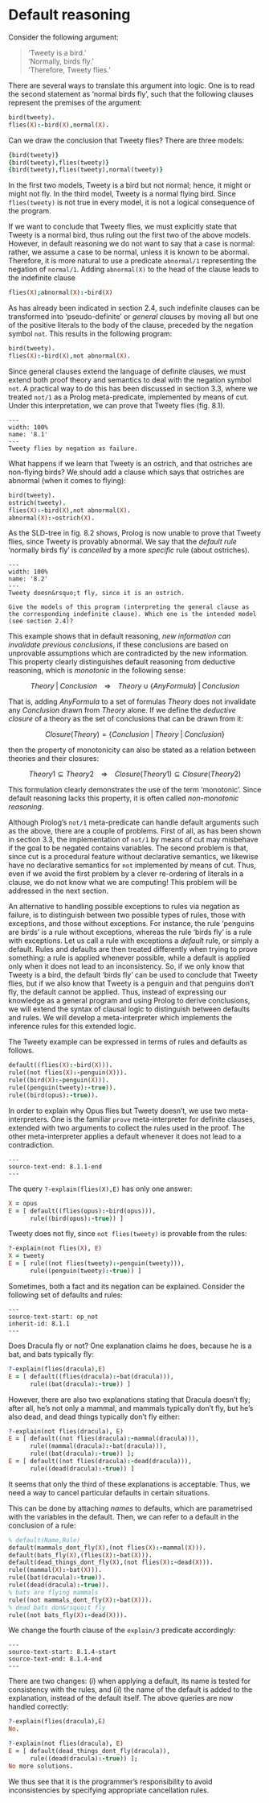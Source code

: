 <!--H3: Section 8.1-->
# Default reasoning #

Consider the following argument:
> &lsquo;Tweety is a bird.&rsquo;  
  &lsquo;Normally, birds fly.&rsquo;  
  &lsquo;Therefore, Tweety flies.&rsquo;

There are several ways to translate this argument into logic. One is to read the second statement as &lsquo;normal birds fly&rsquo;, such that the following clauses represent the premises of the argument:
```Prolog
bird(tweety).
flies(X):-bird(X),normal(X).
```
Can we draw the conclusion that Tweety flies? There are three models:
```Prolog
{bird(tweety)}
{bird(tweety),flies(tweety)}
{bird(tweety),flies(tweety),normal(tweety)}
```
In the first two models, Tweety is a bird but not normal; hence, it might or might not fly. In the third model, Tweety is a normal flying bird. Since `flies(tweety)` is not true in every model, it is not a logical consequence of the program.

If we want to conclude that Tweety flies, we must explicitly state that Tweety is a normal bird, thus ruling out the first two of the above models. However, in default reasoning we do not want to say that a case is normal: rather, we assume a case to be normal, unless it is known to be abormal. Therefore, it is more natural to use a predicate `abnormal/1` representing the negation of `normal/1`. Adding `abnormal(X)` to the head of the clause leads to the indefinite clause
```Prolog
flies(X);abnormal(X):-bird(X)
```
As has already been indicated in section 2.4, such indefinite clauses can be transformed into &lsquo;pseudo-definite&rsquo; or *general clause*s by moving all but one of the positive literals to the body of the clause, preceded by the negation symbol `not`. This results in the following program:
```Prolog
bird(tweety).
flies(X):-bird(X),not abnormal(X).
```
Since general clauses extend the language of definite clauses, we must extend both proof theory and semantics to deal with the negation symbol `not`. A practical way to do this has been discussed in section 3.3, where we treated `not/1` as a Prolog meta-predicate, implemented by means of cut. Under this interpretation, we can prove that Tweety flies (fig. 8.1).

```{figure} /src/fig/part_iii/image008.svg
---
width: 100%
name: '8.1'
---
Tweety flies by negation as failure.
```

What happens if we learn that Tweety is an ostrich, and that ostriches are non-flying birds? We should add a clause which says that ostriches are abnormal (when it comes to flying):
```Prolog
bird(tweety).
ostrich(tweety).
flies(X):-bird(X),not abnormal(X).
abnormal(X):-ostrich(X).
```
As the SLD-tree in fig. 8.2 shows, Prolog is now unable to prove that Tweety flies, since Tweety is provably abnormal. We say that the *default rule* &lsquo;normally birds fly&rsquo; is *cancelled* by a more *specific* rule (about ostriches).

```{figure} /src/fig/part_iii/image010.svg
---
width: 100%
name: '8.2'
---
Tweety doesn&rsquo;t fly, since it is an ostrich.
```

```{exercise} 8.1
Give the models of this program (interpreting the general clause as the corresponding indefinite clause). Which one is the intended model (see section 2.4)?
```

This example shows that in default reasoning, *new information can invalidate previous conclusions*, if these conclusions are based on unprovable assumptions which are contradicted by the new information. This property clearly distinguishes default reasoning from deductive reasoning, which is *monotonic* in the following sense:

$$
Theory \; | \; Conclusion \;\;\;\; \Rightarrow \;\;\;\; Theory \cup \{AnyFormula\} \; | \; Conclusion
$$

That is, adding $AnyFormula$ to a set of formulas $Theory$ does not invalidate any $Conclusion$ drawn from $Theory$ alone. If we define the *deductive closure* of a theory as the set of conclusions that can be drawn from it:

$$
Closure(Theory) = \{Conclusion \; | \; Theory \; | \; Conclusion \}
$$

then the property of monotonicity can also be stated as a relation between theories and their closures:

$$
Theory1 \subseteq Theory2 \;\;\;\; \Rightarrow \;\;\;\; Closure(Theory1) \subseteq Closure(Theory2)
$$

This formulation clearly demonstrates the use of the term &lsquo;monotonic&rsquo;. Since default reasoning lacks this property, it is often called *non-monotonic reasoning*.

Although Prolog&rsquo;s `not/1` meta-predicate can handle default arguments such as the above, there are a couple of problems. First of all, as has been shown in section 3.3, the implementation of `not/1` by means of cut may misbehave if the goal to be negated contains variables. The second problem is that, since cut is a procedural feature without declarative semantics, we likewise have no declarative semantics for `not` implemented by means of cut. Thus, even if we avoid the first problem by a clever re-ordering of literals in a clause, we do not know what we are computing! This problem will be addressed in the next section.

An alternative to handling possible exceptions to rules via negation as failure, is to distinguish between two possible types of rules, those with exceptions, and those without exceptions. For instance, the rule &lsquo;penguins are birds&rsquo; is a rule without exceptions, whereas the rule &lsquo;birds fly&rsquo; is a rule with exceptions. Let us call a rule with exceptions a *default* rule, or simply a default. Rules and defaults are then treated differently when trying to prove something: a rule is applied whenever possible, while a default is applied only when it does not lead to an inconsistency. So, if we only know that Tweety is a bird, the default &lsquo;birds fly&rsquo; can be used to conclude that Tweety flies, but if we also know that Tweety is a penguin and that penguins don&rsquo;t fly, the default cannot be applied. Thus, instead of expressing our knowledge as a general program and using Prolog to derive conclusions, we will extend the syntax of clausal logic to distinguish between defaults and rules. We will develop a meta-interpreter which implements the inference rules for this extended logic.

The Tweety example can be expressed in terms of rules and defaults as follows.
```Prolog
default((flies(X):-bird(X))).
rule((not flies(X):-penguin(X))).
rule((bird(X):-penguin(X))).
rule((penguin(tweety):-true)).
rule((bird(opus):-true)).
```
In order to explain why Opus flies but Tweety doesn&rsquo;t, we use two meta-interpreters. One is the familiar `prove` meta-interpreter for definite clauses, extended with two arguments to collect the rules used in the proof. The other meta-interpreter applies a default whenever it does not lead to a contradiction.
```{swish} 8.1.1
---
source-text-end: 8.1.1-end
---
```
The query `?-explain(flies(X),E)` has only one answer:
<!--TODO: Discrepancy with the book.-->
```Prolog
X = opus
E = [ default((flies(opus):-bird(opus))),
      rule((bird(opus):-true)) ]
```
Tweety does not fly, since `not flies(tweety)` is provable from the rules:
```Prolog
?-explain(not flies(X), E)
X = tweety
E = [ rule((not flies(tweety):-penguin(tweety))),
      rule((penguin(tweety):-true)) ]
```

Sometimes, both a fact and its negation can be explained. Consider the following set of defaults and rules:
```{swish} 8.1.2
---
source-text-start: op_not
inherit-id: 8.1.1
---
```
Does Dracula fly or not? One explanation claims he does, because he is a bat, and bats typically fly:
```Prolog
?-explain(flies(dracula),E)
E = [ default((flies(dracula):-bat(dracula))),
      rule((bat(dracula):-true)) ]
```
However, there are also two explanations stating that Dracula doesn&rsquo;t fly; after all, he&rsquo;s not only a mammal, and mammals typically don&rsquo;t fly, but he&rsquo;s also dead, and dead things typically don&rsquo;t fly either:
```Prolog
?-explain(not flies(dracula), E)
E = [ default((not flies(dracula):-mammal(dracula))),
      rule((mammal(dracula):-bat(dracula))),
      rule((bat(dracula):-true)) ];
E = [ default((not flies(dracula):-dead(dracula))),
      rule((dead(dracula):-true)) ]
```
It seems that only the third of these explanations is acceptable. Thus, we need a way to cancel particular defaults in certain situations.

This can be done by attaching *names* to defaults, which are parametrised with the variables in the default. Then, we can refer to a default in the conclusion of a rule:
```Prolog
% default(Name,Rule)
default(mammals_dont_fly(X),(not flies(X):-mammal(X))).
default(bats_fly(X),(flies(X):-bat(X))).
default(dead_things_dont_fly(X),(not flies(X):-dead(X))).
rule((mammal(X):-bat(X))).
rule((bat(dracula):-true)).
rule((dead(dracula):-true)).
% bats are flying mammals
rule((not mammals_dont_fly(X):-bat(X))).
% dead bats don&rsquo;t fly
rule((not bats_fly(X):-dead(X))).
```
We change the fourth clause of the `explain/3` predicate accordingly:
```{swish} 8.1.4
---
source-text-start: 8.1.4-start
source-text-end: 8.1.4-end
---
```
There are two changes: (*i*) when applying a default, its name is tested for consistency with the rules, and (*ii*) the name of the default is added to the explanation, instead of the default itself. The above queries are now handled correctly:
```Prolog
?-explain(flies(dracula),E)
No.

?-explain(not flies(dracula), E)
E = [ default(dead_things_dont_fly(dracula)),
      rule((dead(dracula):-true)) ];
No more solutions.
```
We thus see that it is the programmer&rsquo;s responsibility to avoid inconsistencies by specifying appropriate cancellation rules.
